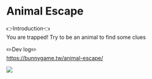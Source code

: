 # Animal Escape
👉Introduction👈  
You are trapped! Try to be an animal to find some clues

✏️Dev log✏️  
https://bunnygame.tw/animal-escape/

[<img src="https://img.youtube.com/vi/k0d6RhJJ8RM/hqdefault.jpg">](https://youtu.be/k0d6RhJJ8RM)
